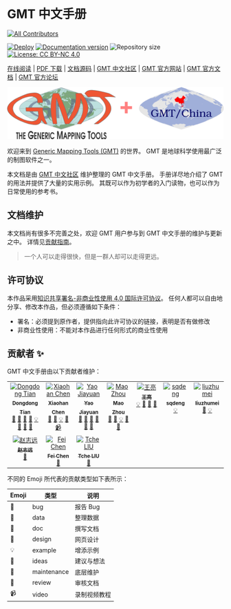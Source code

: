 # GMT 中文手册
<!-- ALL-CONTRIBUTORS-BADGE:START - Do not remove or modify this section -->
[![All Contributors](https://img.shields.io/badge/all_contributors-10-orange.svg?style=flat-square)](#contributors-)
<!-- ALL-CONTRIBUTORS-BADGE:END -->

[![Deploy](https://github.com/gmt-china/GMT_docs/actions/workflows/deploy.yml/badge.svg)](https://github.com/gmt-china/GMT_docs/actions/workflows/deploy.yml)
[![Documentation version](https://img.shields.io/badge/版本-v6.4-blue.svg)](https://docs.gmt-china.org/latest/)
![Repository size](https://img.shields.io/github/repo-size/gmt-china/GMT_Docs)
[![License: CC BY-NC 4.0](https://img.shields.io/badge/License-CC%20BY--NC%204.0-blue.svg)](https://creativecommons.org/licenses/by-nc/4.0/deed.zh)

[在线阅读](https://docs.gmt-china.org/latest/) |
[PDF 下载](https://docs.gmt-china.org/latest/GMT_docs.pdf) |
[文档源码](https://github.com/gmt-china/GMT_Docs) |
[GMT 中文社区](https://gmt-china.org) |
[GMT 官方网站](https://www.generic-mapping-tools.org) |
[GMT 官方文档](https://docs.generic-mapping-tools.org) |
[GMT 官方论坛](https://forum.generic-mapping-tools.org/)

![GMT/China logo](https://raw.githubusercontent.com/gmt-china/logo/master/gmt-china-combined-logo.png)

欢迎来到 [Generic Mapping Tools (GMT)](https://www.generic-mapping-tools.org) 的世界。
GMT 是地球科学使用最广泛的制图软件之一。

本文档是由 [GMT 中文社区](https://gmt-china.org) 维护整理的 GMT 中文手册。
手册详尽地介绍了 GMT 的用法并提供了大量的实用示例。
其既可以作为初学者的入门读物，也可以作为日常使用的参考书。

## 文档维护

本文档尚有很多不完善之处，欢迎 GMT 用户参与到 GMT 中文手册的维护与更新之中。
详情见[贡献指南](https://docs.gmt-china.org/latest/contributing)。

> 一个人可以走得很快，但是一群人却可以走得更远。

## 许可协议

本作品采用[知识共享署名-非商业性使用 4.0 国际许可协议](http://creativecommons.org/licenses/by-nc/4.0/)。
任何人都可以自由地分享、修改本作品，但必须遵循如下条件：

- 署名：必须提到原作者，提供指向此许可协议的链接，表明是否有做修改
- 非商业性使用：不能对本作品进行任何形式的商业性使用

## 贡献者 ✨

GMT 中文手册由以下贡献者维护：

<!-- ALL-CONTRIBUTORS-LIST:START - Do not remove or modify this section -->
<!-- prettier-ignore-start -->
<!-- markdownlint-disable -->
<table>
  <tbody>
    <tr>
      <td align="center" valign="top" width="14.28%"><a href="https://seisman.info"><img src="https://avatars.githubusercontent.com/u/3974108?v=4?s=100" width="100px;" alt="Dongdong Tian"/><br /><sub><b>Dongdong Tian</b></sub></a><br /><a href="#ideas-seisman" title="Ideas, Planning, & Feedback">🤔</a> <a href="#maintenance-seisman" title="Maintenance">🚧</a> <a href="https://github.com/gmt-china/GMT_docs/issues?q=author%3Aseisman" title="Bug reports">🐛</a> <a href="https://github.com/gmt-china/GMT_docs/commits?author=seisman" title="Documentation">📖</a> <a href="#example-seisman" title="Examples">💡</a> <a href="https://github.com/gmt-china/GMT_docs/pulls?q=is%3Apr+reviewed-by%3Aseisman" title="Reviewed Pull Requests">👀</a> <a href="#data-seisman" title="Data">🔣</a> <a href="#design-seisman" title="Design">🎨</a></td>
      <td align="center" valign="top" width="14.28%"><a href="https://github.com/CovMat"><img src="https://avatars.githubusercontent.com/u/26203721?v=4?s=100" width="100px;" alt="Xiaohan Chen"/><br /><sub><b>Xiaohan Chen</b></sub></a><br /><a href="https://github.com/gmt-china/GMT_docs/issues?q=author%3ACovMat" title="Bug reports">🐛</a> <a href="https://github.com/gmt-china/GMT_docs/commits?author=CovMat" title="Documentation">📖</a> <a href="#example-CovMat" title="Examples">💡</a> <a href="https://github.com/gmt-china/GMT_docs/pulls?q=is%3Apr+reviewed-by%3ACovMat" title="Reviewed Pull Requests">👀</a> <a href="#video-CovMat" title="Videos">📹</a></td>
      <td align="center" valign="top" width="14.28%"><a href="https://core-man.github.io/academic/"><img src="https://avatars.githubusercontent.com/u/50591376?v=4?s=100" width="100px;" alt="Yao Jiayuan"/><br /><sub><b>Yao Jiayuan</b></sub></a><br /><a href="https://github.com/gmt-china/GMT_docs/issues?q=author%3Acore-man" title="Bug reports">🐛</a> <a href="#data-core-man" title="Data">🔣</a> <a href="https://github.com/gmt-china/GMT_docs/commits?author=core-man" title="Documentation">📖</a> <a href="#design-core-man" title="Design">🎨</a> <a href="#ideas-core-man" title="Ideas, Planning, & Feedback">🤔</a> <a href="https://github.com/gmt-china/GMT_docs/pulls?q=is%3Apr+reviewed-by%3Acore-man" title="Reviewed Pull Requests">👀</a></td>
      <td align="center" valign="top" width="14.28%"><a href="https://github.com/ZMAlt"><img src="https://avatars.githubusercontent.com/u/35285040?v=4?s=100" width="100px;" alt="Mao Zhou"/><br /><sub><b>Mao Zhou</b></sub></a><br /><a href="https://github.com/gmt-china/GMT_docs/commits?author=ZMAlt" title="Documentation">📖</a> <a href="https://github.com/gmt-china/GMT_docs/pulls?q=is%3Apr+reviewed-by%3AZMAlt" title="Reviewed Pull Requests">👀</a> <a href="#example-ZMAlt" title="Examples">💡</a> <a href="#ideas-ZMAlt" title="Ideas, Planning, & Feedback">🤔</a> <a href="https://github.com/gmt-china/GMT_docs/issues?q=author%3AZMAlt" title="Bug reports">🐛</a></td>
      <td align="center" valign="top" width="14.28%"><a href="https://github.com/wangliang1989"><img src="https://avatars.githubusercontent.com/u/12059719?v=4?s=100" width="100px;" alt="王亮"/><br /><sub><b>王亮</b></sub></a><br /><a href="#example-wangliang1989" title="Examples">💡</a> <a href="#ideas-wangliang1989" title="Ideas, Planning, & Feedback">🤔</a> <a href="https://github.com/gmt-china/GMT_docs/commits?author=wangliang1989" title="Documentation">📖</a> <a href="https://github.com/gmt-china/GMT_docs/pulls?q=is%3Apr+reviewed-by%3Awangliang1989" title="Reviewed Pull Requests">👀</a></td>
      <td align="center" valign="top" width="14.28%"><a href="https://github.com/sqdeng"><img src="https://avatars.githubusercontent.com/u/23623969?v=4?s=100" width="100px;" alt="sqdeng"/><br /><sub><b>sqdeng</b></sub></a><br /><a href="#example-sqdeng" title="Examples">💡</a></td>
      <td align="center" valign="top" width="14.28%"><a href="https://github.com/liuzhumei"><img src="https://avatars.githubusercontent.com/u/10167345?v=4?s=100" width="100px;" alt="liuzhumei"/><br /><sub><b>liuzhumei</b></sub></a><br /><a href="https://github.com/gmt-china/GMT_docs/issues?q=author%3Aliuzhumei" title="Bug reports">🐛</a> <a href="#example-liuzhumei" title="Examples">💡</a></td>
    </tr>
    <tr>
      <td align="center" valign="top" width="14.28%"><a href="https://github.com/zhaozhiyuan1989"><img src="https://avatars.githubusercontent.com/u/23535406?v=4?s=100" width="100px;" alt="赵志远"/><br /><sub><b>赵志远</b></sub></a><br /><a href="https://github.com/gmt-china/GMT_docs/issues?q=author%3Azhaozhiyuan1989" title="Bug reports">🐛</a></td>
      <td align="center" valign="top" width="14.28%"><a href="https://github.com/ohaiyofei"><img src="https://avatars.githubusercontent.com/u/14980765?v=4?s=100" width="100px;" alt="Fei Chen"/><br /><sub><b>Fei Chen</b></sub></a><br /><a href="https://github.com/gmt-china/GMT_docs/issues?q=author%3Aohaiyofei" title="Bug reports">🐛</a></td>
      <td align="center" valign="top" width="14.28%"><a href="https://tchel.github.io"><img src="https://avatars.githubusercontent.com/u/20499442?v=4?s=100" width="100px;" alt="Tche LIU"/><br /><sub><b>Tche LIU</b></sub></a><br /><a href="https://github.com/gmt-china/GMT_docs/issues?q=author%3ATcheL" title="Bug reports">🐛</a></td>
    </tr>
  </tbody>
</table>

<!-- markdownlint-restore -->
<!-- prettier-ignore-end -->

<!-- ALL-CONTRIBUTORS-LIST:END -->

不同的 Emoji 所代表的贡献类型如下表所示：

| Emoji | 类型 | 说明 |
|---|---|---|
| 🐛 | bug | 报告 Bug |
| 🔣 | data | 整理数据 |
| 📖 | doc | 撰写文档 |
| 🎨 | design | 网页设计 |
| 💡 | example | 增添示例 |
| 🤔 | ideas | 建议与想法 |
| 🚧 | maintenance | 底层维护 |
| 👀 | review | 审核文档 |
| 📹 | video | 录制视频教程 |
